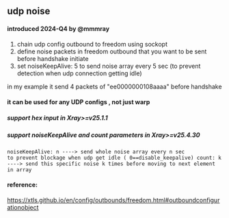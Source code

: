 ## udp noise

#### introduced 2024-Q4 by @mmmray
 
1. chain udp config outbound to freedom using sockopt
2. define noise packets in freedom outbound that you want to be sent before handshake initiate
3. set noiseKeepAlive: 5 to send noise array every 5 sec (to prevent detection when udp connection getting idle)

in my example it send 4 packets of "ee0000000108aaaa" before handshake

#### it can be used for any UDP configs , not just warp
##### support hex input in Xray>=v25.1.1
##### support noiseKeepAlive and count parameters in Xray>=v25.4.30

<code>noiseKeepAlive: n  ----> send whole noise array every n sec to prevent blockage when udp get idle ( 0==disable_keepalive)
      count: k            ----> send this specific noise k times before moving to next element in array
</code>


#### reference:
https://xtls.github.io/en/config/outbounds/freedom.html#outboundconfigurationobject
